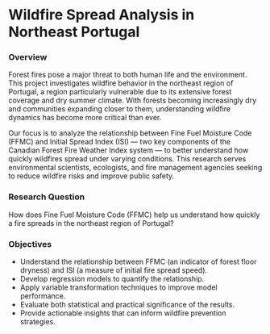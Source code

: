 # Wildfire Spread Analysis in Northeast Portugal
### Overview
Forest fires pose a major threat to both human life and the environment. This project investigates wildfire behavior in the northeast region of Portugal, a region particularly vulnerable due to its extensive forest coverage and dry summer climate. With forests becoming increasingly dry and communities expanding closer to them, understanding wildfire dynamics has become more critical than ever.

Our focus is to analyze the relationship between Fine Fuel Moisture Code (FFMC) and Initial Spread Index (ISI) — two key components of the Canadian Forest Fire Weather Index system — to better understand how quickly wildfires spread under varying conditions. This research serves environmental scientists, ecologists, and fire management agencies seeking to reduce wildfire risks and improve public safety.

### Research Question
How does Fine Fuel Moisture Code (FFMC) help us understand how quickly a fire spreads in the northeast region of Portugal?

### Objectives
* Understand the relationship between FFMC (an indicator of forest floor dryness) and ISI (a measure of initial fire spread speed).
* Develop regression models to quantify the relationship.
* Apply variable transformation techniques to improve model performance.
* Evaluate both statistical and practical significance of the results.
* Provide actionable insights that can inform wildfire prevention strategies.
